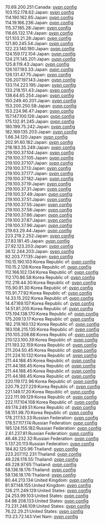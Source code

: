 70.69.200.251:Canada: [ovpn config](vpn/70_69_200_251.ovpn)  
103.152.178.62:Japan: [ovpn config](vpn/103_152_178_62.ovpn)  
114.190.162.85:Japan: [ovpn config](vpn/114_190_162_85.ovpn)  
114.19.166.236:Japan: [ovpn config](vpn/114_19_166_236.ovpn)  
115.37.185.28:Japan: [ovpn config](vpn/115_37_185_28.ovpn)  
116.65.132.174:Japan: [ovpn config](vpn/116_65_132_174.ovpn)  
121.103.21.26:Japan: [ovpn config](vpn/121_103_21_26.ovpn)  
121.80.245.54:Japan: [ovpn config](vpn/121_80_245_54.ovpn)  
122.23.140.180:Japan: [ovpn config](vpn/122_23_140_180.ovpn)  
124.159.172.104:Japan: [ovpn config](vpn/124_159_172_104.ovpn)  
124.211.145.201:Japan: [ovpn config](vpn/124_211_145_201.ovpn)  
125.8.119.43:Japan: [ovpn config](vpn/125_8_119_43.ovpn)  
126.107.193.33:Japan: [ovpn config](vpn/126_107_193_33.ovpn)  
126.131.47.75:Japan: [ovpn config](vpn/126_131_47_75.ovpn)  
126.207.197.143:Japan: [ovpn config](vpn/126_207_197_143.ovpn)  
133.114.223.195:Japan: [ovpn config](vpn/133_114_223_195.ovpn)  
133.218.151.43:Japan: [ovpn config](vpn/133_218_151_43.ovpn)  
138.64.65.254:Japan: [ovpn config](vpn/138_64_65_254.ovpn)  
150.249.40.201:Japan: [ovpn config](vpn/150_249_40_201.ovpn)  
153.200.250.58:Japan: [ovpn config](vpn/153_200_250_58.ovpn)  
153.224.96.47:Japan: [ovpn config](vpn/153_224_96_47.ovpn)  
157.147.100.126:Japan: [ovpn config](vpn/157_147_100_126.ovpn)  
175.132.91.245:Japan: [ovpn config](vpn/175_132_91_245.ovpn)  
180.199.75.242:Japan: [ovpn config](vpn/180_199_75_242.ovpn)  
182.169.135.203:Japan: [ovpn config](vpn/182_169_135_203.ovpn)  
1.66.34.120:Japan: [ovpn config](vpn/1_66_34_120.ovpn)  
202.91.60.182:Japan: [ovpn config](vpn/202_91_60_182.ovpn)  
218.183.35.249:Japan: [ovpn config](vpn/218_183_35_249.ovpn)  
219.100.37.104:Japan: [ovpn config](vpn/219_100_37_104.ovpn)  
219.100.37.105:Japan: [ovpn config](vpn/219_100_37_105.ovpn)  
219.100.37.107:Japan: [ovpn config](vpn/219_100_37_107.ovpn)  
219.100.37.13:Japan: [ovpn config](vpn/219_100_37_13.ovpn)  
219.100.37.177:Japan: [ovpn config](vpn/219_100_37_177.ovpn)  
219.100.37.182:Japan: [ovpn config](vpn/219_100_37_182.ovpn)  
219.100.37.19:Japan: [ovpn config](vpn/219_100_37_19.ovpn)  
219.100.37.31:Japan: [ovpn config](vpn/219_100_37_31.ovpn)  
219.100.37.49:Japan: [ovpn config](vpn/219_100_37_49.ovpn)  
219.100.37.51:Japan: [ovpn config](vpn/219_100_37_51.ovpn)  
219.100.37.55:Japan: [ovpn config](vpn/219_100_37_55.ovpn)  
219.100.37.58:Japan: [ovpn config](vpn/219_100_37_58.ovpn)  
219.100.37.86:Japan: [ovpn config](vpn/219_100_37_86.ovpn)  
219.100.37.87:Japan: [ovpn config](vpn/219_100_37_87.ovpn)  
219.100.37.96:Japan: [ovpn config](vpn/219_100_37_96.ovpn)  
219.63.29.44:Japan: [ovpn config](vpn/219_63_29_44.ovpn)  
223.219.2.252:Japan: [ovpn config](vpn/223_219_2_252.ovpn)  
27.83.181.45:Japan: [ovpn config](vpn/27_83_181_45.ovpn)  
27.92.123.203:Japan: [ovpn config](vpn/27_92_123_203.ovpn)  
36.12.244.203:Japan: [ovpn config](vpn/36_12_244_203.ovpn)  
92.203.77.135:Japan: [ovpn config](vpn/92_203_77_135.ovpn)  
110.15.190.103:Korea Republic of: [ovpn config](vpn/110_15_190_103.ovpn)  
110.15.2.128:Korea Republic of: [ovpn config](vpn/110_15_2_128.ovpn)  
112.166.102.134:Korea Republic of: [ovpn config](vpn/112_166_102_134.ovpn)  
112.170.86.58:Korea Republic of: [ovpn config](vpn/112_170_86_58.ovpn)  
112.219.44.30:Korea Republic of: [ovpn config](vpn/112_219_44_30.ovpn)  
115.90.91.30:Korea Republic of: [ovpn config](vpn/115_90_91_30.ovpn)  
115.91.77.92:Korea Republic of: [ovpn config](vpn/115_91_77_92.ovpn)  
14.33.15.202:Korea Republic of: [ovpn config](vpn/14_33_15_202.ovpn)  
14.47.169.107:Korea Republic of: [ovpn config](vpn/14_47_169_107.ovpn)  
14.51.81.205:Korea Republic of: [ovpn config](vpn/14_51_81_205.ovpn)  
175.194.138.170:Korea Republic of: [ovpn config](vpn/175_194_138_170.ovpn)  
175.209.13.17:Korea Republic of: [ovpn config](vpn/175_209_13_17.ovpn)  
182.219.160.132:Korea Republic of: [ovpn config](vpn/182_219_160_132.ovpn)  
183.108.215.135:Korea Republic of: [ovpn config](vpn/183_108_215_135.ovpn)  
210.105.208.88:Korea Republic of: [ovpn config](vpn/210_105_208_88.ovpn)  
210.123.100.39:Korea Republic of: [ovpn config](vpn/210_123_100_39.ovpn)  
211.193.32.159:Korea Republic of: [ovpn config](vpn/211_193_32_159.ovpn)  
211.204.50.45:Korea Republic of: [ovpn config](vpn/211_204_50_45.ovpn)  
211.224.10.132:Korea Republic of: [ovpn config](vpn/211_224_10_132.ovpn)  
211.44.188.45:Korea Republic of: [ovpn config](vpn/211_44_188_45.ovpn)  
211.44.188.45:Korea Republic of: [ovpn config](vpn/211_44_188_45.ovpn)  
211.44.188.45:Korea Republic of: [ovpn config](vpn/211_44_188_45.ovpn)  
211.44.188.45:Korea Republic of: [ovpn config](vpn/211_44_188_45.ovpn)  
220.119.172.96:Korea Republic of: [ovpn config](vpn/220_119_172_96.ovpn)  
220.79.227.229:Korea Republic of: [ovpn config](vpn/220_79_227_229.ovpn)  
221.149.17.20:Korea Republic of: [ovpn config](vpn/221_149_17_20.ovpn)  
222.111.99.129:Korea Republic of: [ovpn config](vpn/222_111_99_129.ovpn)  
222.117.104.108:Korea Republic of: [ovpn config](vpn/222_117_104_108.ovpn)  
49.174.249.51:Korea Republic of: [ovpn config](vpn/49_174_249_51.ovpn)  
58.151.98.70:Korea Republic of: [ovpn config](vpn/58_151_98_70.ovpn)  
178.217.53.33:Russian Federation: [ovpn config](vpn/178_217_53_33.ovpn)  
178.57.117.174:Russian Federation: [ovpn config](vpn/178_57_117_174.ovpn)  
185.124.155.182:Russian Federation: [ovpn config](vpn/185_124_155_182.ovpn)  
2.61.237.81:Russian Federation: [ovpn config](vpn/2_61_237_81.ovpn)  
46.48.232.32:Russian Federation: [ovpn config](vpn/46_48_232_32.ovpn)  
5.137.20.113:Russian Federation: [ovpn config](vpn/5_137_20_113.ovpn)  
184.82.120.96:Thailand: [ovpn config](vpn/184_82_120_96.ovpn)  
223.207.112.231:Thailand: [ovpn config](vpn/223_207_112_231.ovpn)  
49.228.178.55:Thailand: [ovpn config](vpn/49_228_178_55.ovpn)  
49.228.97.65:Thailand: [ovpn config](vpn/49_228_97_65.ovpn)  
58.136.18.176:Thailand: [ovpn config](vpn/58_136_18_176.ovpn)  
58.136.18.176:Thailand: [ovpn config](vpn/58_136_18_176.ovpn)  
80.44.213.134:United Kingdom: [ovpn config](vpn/80_44_213_134.ovpn)  
81.97.148.155:United Kingdom: [ovpn config](vpn/81_97_148_155.ovpn)  
128.211.249.129:United States: [ovpn config](vpn/128_211_249_129.ovpn)  
24.253.99.103:United States: [ovpn config](vpn/24_253_99_103.ovpn)  
64.98.208.133:United States: [ovpn config](vpn/64_98_208_133.ovpn)  
73.231.246.109:United States: [ovpn config](vpn/73_231_246_109.ovpn)  
76.22.29.21:United States: [ovpn config](vpn/76_22_29_21.ovpn)  
113.23.72.143:Viet Nam: [ovpn config](vpn/113_23_72_143.ovpn)  
